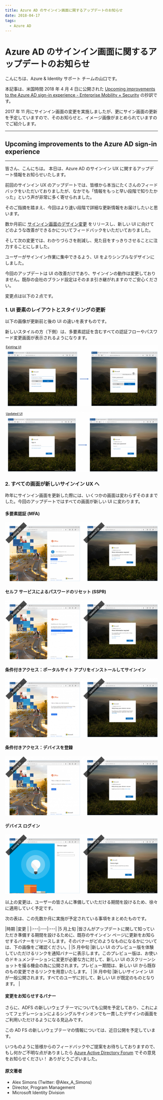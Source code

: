 ```yaml
---
title: Azure AD のサインイン画面に関するアップデートのお知らせ
date: 2018-04-17
tags:
  - Azure AD
---
```


# Azure AD のサインイン画面に関するアップデートのお知らせ

こんにちは、Azure & Identity サポート チームの山口です。

本記事は、米国時間 2018 年 4 月 4 日に公開された [Upcoming improvements to the Azure AD sign-in experience - Enterprise Mobility + Security](https://cloudblogs.microsoft.com/enterprisemobility/2018/04/04/upcoming-improvements-to-the-azure-ad-sign-in-experience/) の抄訳です。

2017 年 11 月にサインイン画面の変更を実施しましたが、更にサイン画面の更新を予定していますので、そのお知らせと、イメージ画像がまとめられていますのでご紹介します。

---
## Upcoming improvements to the Azure AD sign-in experience
---

皆さん、こんにちは。
本日は、Azure AD のサインイン UX に関するアップデート情報をお知らせいたします。

前回のサインイン UX のアップデートでは、皆様から本当にたくさんのフィードバックをいただいておりましたが、なかでも「情報をもっと早い段階で知りたかった」という声が非常に多く寄せられました。

そのご指摘を踏まえ、今回はより速い段階で詳細な更新情報をお届けしたいと思います。

数か月前に [サインイン画面のデザイン変更](https://cloudblogs.microsoft.com/enterprisemobility/2017/08/02/the-new-azure-ad-signin-experience-is-now-in-public-preview/) をリリースし、新しい UI に向けてどのような改善ができるかについてフィードバックをいただいておりました。

そして次の変更では、わかりづらさを削減し、見た目をすっきりさせることに注力することにしました。

ユーザーがサインイン作業に集中できるよう、UI をよりシンプルなデザインにしました。

今回のアップデートは UI の改善だけであり、サインインの動作は変更しておりません。既存の会社のブランド設定はそのまま引き継がれますのでご安心ください。

変更点は以下の２点です。
### 1. UI 要素のレイアウトとスタイリングの更新 

以下の画像が更新前と後の UI の違いを表すものです。

新しいスタイルの方（下側）は、多要素認証を含むすべての認証フローやパスワード変更画面が表示されるようになります。

![](./azure-ad-sign-in-experience/Existing-UI-1024x410-1024x410.png)

![](./azure-ad-sign-in-experience/New-UI-1024x402-1024x402.png)


### 2. すべての画面が新しいサインイン UX へ 
昨年にサインイン画面を更新した際には、いくつかの画面は変わらずそのままでした。今回のアップデートではすべての画面が新しい UI に変わります。

#### 多要素認証 (MFA)
![](./azure-ad-sign-in-experience/MFA-1024x396-1024x396.png)

#### セルフ サービスによるパスワードのリセット (SSPR)
![](./azure-ad-sign-in-experience/SSPR-1024x395-1024x395.png)

#### 条件付きアクセス：ポータルサイト アプリをインストールしてサインイン
![](./azure-ad-sign-in-experience/CA-app-install-1024x395-1024x395.png)

#### 条件付きアクセス：デバイスを登録
![](./azure-ad-sign-in-experience/CA-register-device-1024x397-1024x397.png)

#### デバイス ログイン
![](./azure-ad-sign-in-experience/Device-login-1024x396-1024x396.png)

以上の変更は、ユーザーの皆さんに準備していただける期間を設けるため、徐々に適用していく予定です。

次の表は、この先数か月に実施が予定されている事項をまとめたものです。


|時期 |変更 |
|:---|:---|:---|
|5 月上旬 |皆さんがアップデートに関して知っていただき準備する期間を設けるために、既存のサインイン ページに更新をお知らせするバナーをリリースします。そのバナーがどのようなものになるかについては、下の画像をご確認ください。|
|5 月中旬 |新しい UI のプレビュー版を体験していただけるリンクを通知バナーに表示します。このプレビュー版は、お使いのドキュメンテーションに変更が必要な方に対して、新しい UI のスクリーンショットを撮る機会の為に公開されます。プレビュー期間は、新しい UI から既存のもの変更できるリンクを用意いたします。 |
|6 月中旬 |新しいサインイン UI が一般公開されます。すべてのユーザに対して、新しい UI が既定のものとなります。 |

#### 変更をお知らせするバナー

さらに、ADFS の新しいウェブ テーマについても公開を予定しており、これによってフェデレーションによるシングルサインオンでも一貫したデザインの画面をご利用いただけるようになる見込みです。 

この AD FS の新しいウェブテーマの情報については、近日公開を予定しています。

いつものように皆様からのフィードバックやご提案をお待ちしておりますので、もし何かご不明な点がありましたら [Azure Active Directory Forum](https://aka.ms/Sws1ht) でその意見をお知らせください！
ありがとうございました。


#### 原文著者

- Alex Simons (Twitter: @Alex_A_Simons)
- Director, Program Management
- Microsoft Identity Division